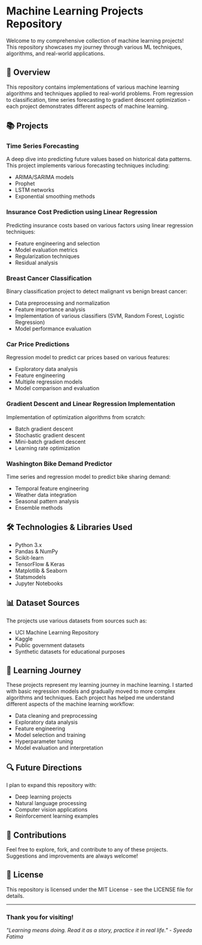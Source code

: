 # Machine Learning Projects Repository

Welcome to my comprehensive collection of machine learning projects! This repository showcases my journey through various ML techniques, algorithms, and real-world applications.

## 🚀 Overview

This repository contains implementations of various machine learning algorithms and techniques applied to real-world problems. From regression to classification, time series forecasting to gradient descent optimization - each project demonstrates different aspects of machine learning.

## 📚 Projects

### Time Series Forecasting
A deep dive into predicting future values based on historical data patterns. This project implements various forecasting techniques including:
- ARIMA/SARIMA models
- Prophet
- LSTM networks
- Exponential smoothing methods

### Insurance Cost Prediction using Linear Regression
Predicting insurance costs based on various factors using linear regression techniques:
- Feature engineering and selection
- Model evaluation metrics
- Regularization techniques
- Residual analysis

### Breast Cancer Classification
Binary classification project to detect malignant vs benign breast cancer:
- Data preprocessing and normalization
- Feature importance analysis
- Implementation of various classifiers (SVM, Random Forest, Logistic Regression)
- Model performance evaluation

### Car Price Predictions
Regression model to predict car prices based on various features:
- Exploratory data analysis
- Feature engineering
- Multiple regression models
- Model comparison and evaluation

### Gradient Descent and Linear Regression Implementation
Implementation of optimization algorithms from scratch:
- Batch gradient descent
- Stochastic gradient descent
- Mini-batch gradient descent
- Learning rate optimization

### Washington Bike Demand Predictor
Time series and regression model to predict bike sharing demand:
- Temporal feature engineering
- Weather data integration
- Seasonal pattern analysis
- Ensemble methods

## 🛠️ Technologies & Libraries Used

- Python 3.x
- Pandas & NumPy
- Scikit-learn
- TensorFlow & Keras
- Matplotlib & Seaborn
- Statsmodels
- Jupyter Notebooks

## 📊 Dataset Sources

The projects use various datasets from sources such as:
- UCI Machine Learning Repository
- Kaggle
- Public government datasets
- Synthetic datasets for educational purposes

## 🧠 Learning Journey

These projects represent my learning journey in machine learning. I started with basic regression models and gradually moved to more complex algorithms and techniques. Each project has helped me understand different aspects of the machine learning workflow:

- Data cleaning and preprocessing
- Exploratory data analysis
- Feature engineering 
- Model selection and training
- Hyperparameter tuning
- Model evaluation and interpretation

## 🔍 Future Directions

I plan to expand this repository with:
- Deep learning projects
- Natural language processing
- Computer vision applications
- Reinforcement learning examples

## 🤝 Contributions

Feel free to explore, fork, and contribute to any of these projects. Suggestions and improvements are always welcome!

## 📝 License

This repository is licensed under the MIT License - see the LICENSE file for details.

---

### Thank you for visiting!

*"Learning means doing. Read it as a story, practice it in real life." - Syeeda Fatima*
